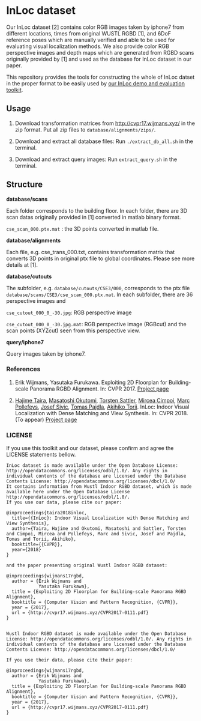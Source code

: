 # InLoc dataset

Our InLoc dataset [2] contains color RGB images taken by iphone7 from different locations, times from original WUSTL RGBD [1], and 6DoF reference poses which are manually verified and able to be used for evaluating visual localization methods. 
We also provide color RGB perspective images and depth maps which are generated from RGBD scans originally provided by [1] and used as the database for InLoc dataset in our paper. 

This repository provides the tools for constructing the whole of InLoc datset in the proper format to be easily used by [our InLoc demo and evaluation toolkit](https://github.com/HajimeTaira/WUSTL_demo). 

## Usage

1. Download transformation matrices from <http://cvpr17.wijmans.xyz/> in the zip format. Put all zip files to ``database/alignments/zips/``. 

2. Download and extract all database files: Run ``./extract_db_all.sh`` in the terminal. 

3. Download and extract query images: Run ``extract_query.sh`` in the terminal. 

## Structure

**database/scans**

Each folder corresponds to the building floor. In each folder, there are 3D scan datas originally provided in [1] converted in matlab binary format. 

`cse_scan_000.ptx.mat` : the 3D points converted in matlab file. 

**database/alignments**

Each file, e.g. cse_trans_000.txt, contains transformation matrix that converts 3D points in original ptx file to global coordinates. 
Please see more details at [1]. 

**database/cutouts**

The subfolder, e.g. `database/cutouts/CSE3/000`, corresponds to the ptx file `database/scans/CSE3/cse_scan_000.ptx.mat`. 
In each subfolder, there are 36 perspective images and 

`cse_cutout_000_0_-30.jpg`: RGB perspective image

`cse_cutout_000_0_-30.jpg.mat`: RGB perspective image (RGBcut) and the scan points (XYZcut) seen from this perspective view. 

**query/iphone7**

Query images taken by iphone7. 

### References

1. Erik Wijmans, Yasutaka Furukawa. Exploiting 2D Floorplan for Building-scale Panorama RGBD Alignment. In: CVPR 2017. [Project page](http://cvpr17.wijmans.xyz/)

2. [Hajime Taira](https://sites.google.com/view/hajime-taira-personal/), [Masatoshi Okutomi](http://www.ok.sc.e.titech.ac.jp/mem/mxo/okutomi.html), [Torsten Sattler](http://people.inf.ethz.ch/sattlert/), [Mircea Cimpoi](), [Marc Pollefeys](https://www.inf.ethz.ch/personal/marc.pollefeys/), [Josef Sivic](http://www.di.ens.fr/~josef/), [Tomas Pajdla](http://cmp.felk.cvut.cz/~pajdla/), [Akihiko Torii](http://www.ok.ctrl.titech.ac.jp/~torii/). InLoc: Indoor Visual Localization with Dense Matching and View Synthesis. In: CVPR 2018. (To appear) [Project page](http://www.ok.sc.e.titech.ac.jp/INLOC/)

### LICENSE

If you use this toolkit and our dataset, please confirm and agree the LICENSE statements bellow. 

```
InLoc dataset is made available under the Open Database License: http://opendatacommons.org/licenses/odbl/1.0/. Any rights in individual contents of the database are licensed under the Database Contents License: http://opendatacommons.org/licenses/dbcl/1.0/
It contains information from Wustl Indoor RGBD dataset, which is made available here under the Open Database License http://opendatacommons.org/licenses/odbl/1.0/. 
If you use our data, please cite our paper: 

@inproceedings{taira2018inloc, 
  title={{InLoc}: Indoor Visual Localization with Dense Matching and View Synthesis}, 
  author={Taira, Hajime and Okutomi, Masatoshi and Sattler, Torsten and Cimpoi, Mircea and Pollefeys, Marc and Sivic, Josef and Pajdla, Tomas and Torii, Akihiko}, 
  booktitle={{CVPR}}, 
  year={2018} 
}

and the paper presenting original Wustl Indoor RGBD dataset: 

@inproceedings{wijmans17rgbd,
  author = {Erik Wijmans and
            Yasutaka Furukawa},
  title = {Exploiting 2D Floorplan for Building-scale Panorama RGBD Alignment},
  booktitle = {Computer Vision and Pattern Recognition, {CVPR}},
  year = {2017},
  url = {http://cvpr17.wijmans.xyz/CVPR2017-0111.pdf}
}


Wustl Indoor RGBD dataset is made available under the Open Database License: http://opendatacommons.org/licenses/odbl/1.0/. Any rights in individual contents of the database are licensed under the Database Contents License: http://opendatacommons.org/licenses/dbcl/1.0/

If you use their data, please cite their paper:

@inproceedings{wijmans17rgbd,
  author = {Erik Wijmans and
            Yasutaka Furukawa},
  title = {Exploiting 2D Floorplan for Building-scale Panorama RGBD Alignment},
  booktitle = {Computer Vision and Pattern Recognition, {CVPR}},
  year = {2017},
  url = {http://cvpr17.wijmans.xyz/CVPR2017-0111.pdf}
}
```







